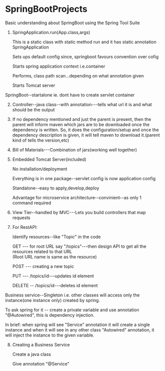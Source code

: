 # SpringBootProjects

Basic understanding about SpringBoot using the Spring Tool Suite

1. SpringApplication.run(App.class,args)

	This is a static class with static method run and it has static annotation SpringApplication
	
	Sets ups default config since, springboot favours convention over cofig
	
	Starts spring application context i.e.container
	
	Performs, class path scan...depending on what annotation given
	
	Starts Tomcat server
	
SpringBoot--startalone ie. dont have to create servlet container


2. Controller--java class--with annotation---tells what url it is and what should be the output


3. If no dependency mentioned and just the parent is present, then the parent will inform maven which jars are to be downloaded once the dependency is written. So, it does the configuration/setup and once the dependency description is given, it will tell maven to download it.(parent kind of tells the version,etc)


4. Bill of Materials---Combination of jars(working well together)


5. Embedded Tomcat Server(included)

	No installation/deployment
	
	Everything is in one package--servlet config is now application config
	
	Standalone--easy to apply,develop,deploy
	
	Advantage for microservice architecture--convinient--as only 1 command required
	

6. View Tier--handled by MVC---Lets you build controllers that map requests


7. For RestAPI:

	Identify resources--like "Topic" in the code
	
	GET --- for root URL say "/topics"---then design API to get all the resources related to that URL 	
	(Root URL name is same as the resource)
	
	POST --- creating a new topic
	
	PUT --- /topics/id---updates id element
	
	DELETE -- /topics/id---deletes id element

	
Business service--Singleton i.e. other classes will access only the instance(one instance only) created by spring.

To ask spring for it -- create a private variable and use annotation "@Autowired", this is dependency injection.

In brief: when spring will see "Service" annotation it will create a single instance and when it will see in any other class "Autowired" annotation, it will inject the instance to the given variable. 

8. Creating a Business Service
	
	Create a java class
	
	Give annotation "@Service"